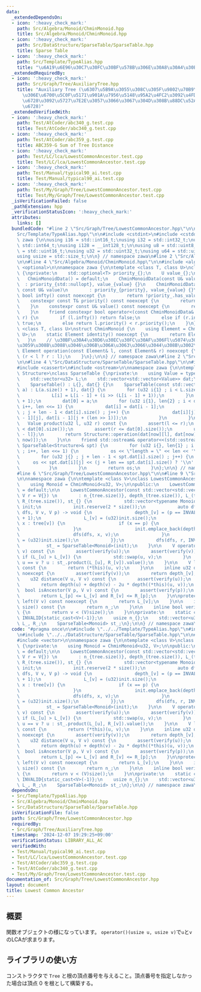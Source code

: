 ```yaml
---
data:
  _extendedDependsOn:
  - icon: ':heavy_check_mark:'
    path: Src/Algebra/Monoid/ChminMonoid.hpp
    title: Src/Algebra/Monoid/ChminMonoid.hpp
  - icon: ':heavy_check_mark:'
    path: Src/DataStructure/SparseTable/SparseTable.hpp
    title: Sparse Table
  - icon: ':heavy_check_mark:'
    path: Src/Template/TypeAlias.hpp
    title: "\u6A19\u6E96\u30C7\u30FC\u30BF\u578B\u306E\u30A8\u30A4\u30EA\u30A2\u30B9"
  _extendedRequiredBy:
  - icon: ':heavy_check_mark:'
    path: Src/Graph/Tree/AuxiliaryTree.hpp
    title: "Auxiliary Tree (\u6307\u5B9A\u3055\u308C\u305F\u9802\u70B9\u305F\u3061\
      \u306E\u6700\u5C0F\u5171\u901A\u7956\u5148\u95A2\u4FC2\u3092\u4FDD\u3063\u3066\
      \u6728\u3092\u5727\u7E2E\u3057\u3066\u3067\u304D\u308B\u88DC\u52A9\u7684\u306A\
      \u6728)"
  _extendedVerifiedWith:
  - icon: ':heavy_check_mark:'
    path: Test/AtCoder/abc340_g.test.cpp
    title: Test/AtCoder/abc340_g.test.cpp
  - icon: ':heavy_check_mark:'
    path: Test/AtCoder/abc359_g.test.cpp
    title: ABC359-G Sum of Tree Distance
  - icon: ':heavy_check_mark:'
    path: Test/LC/lca/LowestCommonAncestor.test.cpp
    title: Test/LC/lca/LowestCommonAncestor.test.cpp
  - icon: ':heavy_check_mark:'
    path: Test/Manual/typical90_ai.test.cpp
    title: Test/Manual/typical90_ai.test.cpp
  - icon: ':heavy_check_mark:'
    path: Test/My/Graph/Tree/LowestCommonAncestor.test.cpp
    title: Test/My/Graph/Tree/LowestCommonAncestor.test.cpp
  _isVerificationFailed: false
  _pathExtension: hpp
  _verificationStatusIcon: ':heavy_check_mark:'
  attributes:
    links: []
  bundledCode: "#line 2 \"Src/Graph/Tree/LowestCommonAncestor.hpp\"\n\n#line 2 \"\
    Src/Template/TypeAlias.hpp\"\n\n#include <cstdint>\n#include <cstddef>\n\nnamespace\
    \ zawa {\n\nusing i16 = std::int16_t;\nusing i32 = std::int32_t;\nusing i64 =\
    \ std::int64_t;\nusing i128 = __int128_t;\n\nusing u8 = std::uint8_t;\nusing u16\
    \ = std::uint16_t;\nusing u32 = std::uint32_t;\nusing u64 = std::uint64_t;\n\n\
    using usize = std::size_t;\n\n} // namespace zawa\n#line 2 \"Src/Algebra/Monoid/ChminMonoid.hpp\"\
    \n\n#line 4 \"Src/Algebra/Monoid/ChminMonoid.hpp\"\n\n#include <algorithm>\n#include\
    \ <optional>\n\nnamespace zawa {\n\ntemplate <class T, class U>\nclass ChminMonoidData\
    \ {\nprivate:\n    std::optional<T> priority_{};\n    U value_{};\npublic:\n \
    \   ChminMonoidData() = default;\n    ChminMonoidData(const U& value)\n      \
    \  : priority_{std::nullopt}, value_{value} {}\n    ChminMonoidData(const T& priority,\
    \ const U& value)\n        : priority_{priority}, value_{value} {}\n\n    constexpr\
    \ bool infty() const noexcept {\n        return !priority_.has_value();\n    }\n\
    \    constexpr const T& priority() const noexcept {\n        return priority_.value();\n\
    \    }\n    constexpr const U& value() const noexcept {\n        return value_;\n\
    \    }\n    friend constexpr bool operator<(const ChminMonoidData& l, const ChminMonoidData&\
    \ r) {\n        if (l.infty()) return false;\n        else if (r.infty()) return\
    \ true;\n        else return l.priority() < r.priority();\n    }\n};\n\ntemplate\
    \ <class T, class U>\nstruct ChminMonoid {\n    using Element = ChminMonoidData<T,\
    \ U>;\n    static Element identity() noexcept {\n        return Element{};\n \
    \   }\n    // \u30BF\u30A4\u30D6\u30EC\u30FC\u30AF\u306Fl\u5074\u3092\u512A\u5148\
    \u3059\u308B\u3088\u3046\u306B\u306A\u3063\u3066\u3044\u308B\u3002\n    static\
    \ Element operation(const Element& l, const Element& r) noexcept {\n        return\
    \ (r < l ? r : l);\n    }\n};\n\n} // namespace zawa\n#line 2 \"Src/DataStructure/SparseTable/SparseTable.hpp\"\
    \n\n#line 4 \"Src/DataStructure/SparseTable/SparseTable.hpp\"\n\n#include <vector>\n\
    #include <cassert>\n#include <ostream>\n\nnamespace zawa {\n\ntemplate <class\
    \ Structure>\nclass SparseTable {\nprivate:\n    using Value = typename Structure::Element;\n\
    \    std::vector<u32> L;\n    std::vector<std::vector<Value>> dat;\npublic:\n\n\
    \    SparseTable() : L{}, dat{} {}\n    SparseTable(const std::vector<Value>&\
    \ a) : L(a.size() + 1), dat{} {\n        for (u32 i{1} ; i < L.size() ; i++) {\n\
    \            L[i] = L[i - 1] + (i >> (L[i - 1] + 1));\n        }\n        dat.resize(L.back()\
    \ + 1);\n        dat[0] = a;\n        for (u32 i{1}, len{2} ; i < dat.size() ;\
    \ i++, len <<= 1) {\n            dat[i] = dat[i - 1];\n            for (u32 j{}\
    \ ; j + len - 1 < dat[i].size() ; j++) {\n                dat[i][j] = Structure::operation(dat[i\
    \ - 1][j], dat[i - 1][j + (len >> 1)]);\n            }\n        }\n    }\n\n \
    \   Value product(u32 l, u32 r) const {\n        assert(l <= r);\n        assert(l\
    \ < dat[0].size());\n        assert(r <= dat[0].size());\n        u32 now{L[r\
    \ - l]};\n        return Structure::operation(dat[now][l], dat[now][r - (1 <<\
    \ now)]);\n    }\n\n    friend std::ostream& operator<<(std::ostream& os, const\
    \ SparseTable<Structure>& spt) {\n        for (u32 i{}, len{1} ; i < spt.dat.size()\
    \ ; i++, len <<= 1) {\n            os << \"length = \" << len << '\\n';\n    \
    \        for (u32 j{} ; j + len - 1 < spt.dat[i].size() ; j++) {\n           \
    \     os << spt.dat[i][j] << (j + len == spt.dat[i].size() ? '\\n' : ' ');\n \
    \           }\n        }\n        return os;\n    }\n};\n\n} // namespace zawa\n\
    #line 6 \"Src/Graph/Tree/LowestCommonAncestor.hpp\"\n\n#line 9 \"Src/Graph/Tree/LowestCommonAncestor.hpp\"\
    \n\nnamespace zawa {\n\ntemplate <class V>\nclass LowestCommonAncestor {\nprivate:\n\
    \    using Monoid = ChminMonoid<u32, V>;\n\npublic:\n    LowestCommonAncestor()\
    \ = default;\n\n    LowestCommonAncestor(const std::vector<std::vector<V>>& tree,\
    \ V r = V{}) \n        : n_{tree.size()}, depth_(tree.size()), L_(tree.size()),\
    \ R_(tree.size()), st_{} {\n            std::vector<typename Monoid::Element>\
    \ init;\n            init.reserve(2 * size());\n            auto dfs{[&](auto\
    \ dfs, V v, V p) -> void {\n                depth_[v] = (p == INVALID ? 0u : depth_[p]\
    \ + 1);\n                L_[v] = (u32)init.size();\n                for (auto\
    \ x : tree[v]) {\n                    if (x == p) {\n                        continue;\n\
    \                    }\n                    init.emplace_back(depth_[v], v);\n\
    \                    dfs(dfs, x, v);\n                }\n                R_[v]\
    \ = (u32)init.size();\n            }};\n            dfs(dfs, r, INVALID);\n  \
    \          st_ = SparseTable<Monoid>(init);\n    }\n\n    V operator()(V u, V\
    \ v) const {\n        assert(verify(u));\n        assert(verify(v));\n       \
    \ if (L_[u] > L_[v]) {\n            std::swap(u, v);\n        }\n        return\
    \ u == v ? u : st_.product(L_[u], R_[v]).value();\n    }\n\n    V lca(V u, V v)\
    \ const {\n        return (*this)(u, v);\n    }\n\n    inline u32 depth(V v) const\
    \ noexcept {\n        assert(verify(v));\n        return depth_[v];\n    }\n\n\
    \    u32 distance(V u, V v) const {\n        assert(verify(u));\n        assert(verify(v));\n\
    \        return depth(u) + depth(v) - 2u * depth((*this)(u, v));\n    }\n\n  \
    \  bool isAncestor(V p, V v) const {\n        assert(verify(p));\n        assert(verify(v));\n\
    \        return L_[p] <= L_[v] and R_[v] <= R_[p];\n    }\n\nprotected:\n    u32\
    \ left(V v) const noexcept {\n        return L_[v];\n    }\n\n    inline usize\
    \ size() const {\n        return n_;\n    }\n\n    inline bool verify(V v) const\
    \ {\n        return v < (V)size();\n    }\n\nprivate:\n    static constexpr V\
    \ INVALID{static_cast<V>(-1)};\n    usize n_{};\n    std::vector<u32> depth_,\
    \ L_, R_;\n    SparseTable<Monoid> st_;\n};\n\n} // namespace zawa\n"
  code: "#pragma once\n\n#include \"../../Template/TypeAlias.hpp\"\n#include \"../../Algebra/Monoid/ChminMonoid.hpp\"\
    \n#include \"../../DataStructure/SparseTable/SparseTable.hpp\"\n\n#include <cassert>\n\
    #include <vector>\n\nnamespace zawa {\n\ntemplate <class V>\nclass LowestCommonAncestor\
    \ {\nprivate:\n    using Monoid = ChminMonoid<u32, V>;\n\npublic:\n    LowestCommonAncestor()\
    \ = default;\n\n    LowestCommonAncestor(const std::vector<std::vector<V>>& tree,\
    \ V r = V{}) \n        : n_{tree.size()}, depth_(tree.size()), L_(tree.size()),\
    \ R_(tree.size()), st_{} {\n            std::vector<typename Monoid::Element>\
    \ init;\n            init.reserve(2 * size());\n            auto dfs{[&](auto\
    \ dfs, V v, V p) -> void {\n                depth_[v] = (p == INVALID ? 0u : depth_[p]\
    \ + 1);\n                L_[v] = (u32)init.size();\n                for (auto\
    \ x : tree[v]) {\n                    if (x == p) {\n                        continue;\n\
    \                    }\n                    init.emplace_back(depth_[v], v);\n\
    \                    dfs(dfs, x, v);\n                }\n                R_[v]\
    \ = (u32)init.size();\n            }};\n            dfs(dfs, r, INVALID);\n  \
    \          st_ = SparseTable<Monoid>(init);\n    }\n\n    V operator()(V u, V\
    \ v) const {\n        assert(verify(u));\n        assert(verify(v));\n       \
    \ if (L_[u] > L_[v]) {\n            std::swap(u, v);\n        }\n        return\
    \ u == v ? u : st_.product(L_[u], R_[v]).value();\n    }\n\n    V lca(V u, V v)\
    \ const {\n        return (*this)(u, v);\n    }\n\n    inline u32 depth(V v) const\
    \ noexcept {\n        assert(verify(v));\n        return depth_[v];\n    }\n\n\
    \    u32 distance(V u, V v) const {\n        assert(verify(u));\n        assert(verify(v));\n\
    \        return depth(u) + depth(v) - 2u * depth((*this)(u, v));\n    }\n\n  \
    \  bool isAncestor(V p, V v) const {\n        assert(verify(p));\n        assert(verify(v));\n\
    \        return L_[p] <= L_[v] and R_[v] <= R_[p];\n    }\n\nprotected:\n    u32\
    \ left(V v) const noexcept {\n        return L_[v];\n    }\n\n    inline usize\
    \ size() const {\n        return n_;\n    }\n\n    inline bool verify(V v) const\
    \ {\n        return v < (V)size();\n    }\n\nprivate:\n    static constexpr V\
    \ INVALID{static_cast<V>(-1)};\n    usize n_{};\n    std::vector<u32> depth_,\
    \ L_, R_;\n    SparseTable<Monoid> st_;\n};\n\n} // namespace zawa\n"
  dependsOn:
  - Src/Template/TypeAlias.hpp
  - Src/Algebra/Monoid/ChminMonoid.hpp
  - Src/DataStructure/SparseTable/SparseTable.hpp
  isVerificationFile: false
  path: Src/Graph/Tree/LowestCommonAncestor.hpp
  requiredBy:
  - Src/Graph/Tree/AuxiliaryTree.hpp
  timestamp: '2024-12-07 19:29:25+09:00'
  verificationStatus: LIBRARY_ALL_AC
  verifiedWith:
  - Test/Manual/typical90_ai.test.cpp
  - Test/LC/lca/LowestCommonAncestor.test.cpp
  - Test/AtCoder/abc359_g.test.cpp
  - Test/AtCoder/abc340_g.test.cpp
  - Test/My/Graph/Tree/LowestCommonAncestor.test.cpp
documentation_of: Src/Graph/Tree/LowestCommonAncestor.hpp
layout: document
title: Lowest Common Ancestor
---
```


## 概要

関数オブジェクトの様になっています。 `operator()(usize u, usize v)`で`u`と`v`のLCAが求まります。

## ライブラリの使い方

コンストラクタで `Tree` と根の頂点番号を与えること。頂点番号を指定しなかった場合は頂点 $0$ を根として構築する。
